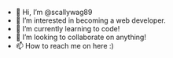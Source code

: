- 👋 Hi, I’m @scallywag89
- 👀 I’m interested in becoming a web developer.
- 🌱 I’m currently learning to code!
- 💞️ I’m looking to collaborate on anything!
- 📫 How to reach me on here :)

<!---
scallywag89/scallywag89 is a ✨ special ✨ repository because its `README.md` (this file) appears on your GitHub profile.
You can click the Preview link to take a look at your changes.
--->
